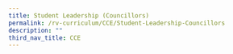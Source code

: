 ```yaml
---
title: Student Leadership (Councillors)
permalink: /rv-curriculum/CCE/Student-Leadership-Councillors
description: ""
third_nav_title: CCE
---
```

